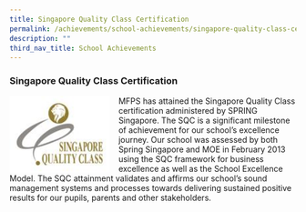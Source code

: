 ```yaml
---
title: Singapore Quality Class Certification
permalink: /achievements/school-achievements/singapore-quality-class-certification/
description: ""
third_nav_title: School Achievements
---
```

### **Singapore Quality Class Certification**

<img src="/images/singapore%20quality%20class%20cert.jpg" style="width:35%;margin-right:15px;" align = "left">
MFPS has attained the Singapore Quality Class certification administered by SPRING Singapore. The SQC is a significant milestone of achievement for our school’s excellence journey. Our school was assessed by both Spring Singapore and MOE in February 2013 using the SQC framework for business excellence as well as the School Excellence Model. The SQC attainment validates and affirms our school’s sound management systems and processes towards delivering sustained positive results for our pupils, parents and other stakeholders.